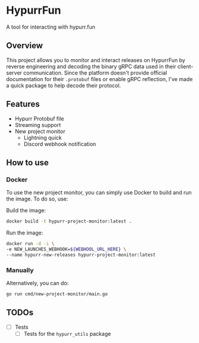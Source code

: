 # HypurrFun

A tool for interacting with hypurr.fun

## Overview

This project allows you to monitor and interact releases on HypurrFun by reverse engineering and decoding the binary gRPC data used in their client-server communication. Since the platform doesn't provide official documentation for their `.protobuf` files or enable gRPC reflection, I've made a quick package to help decode their protocol.

## Features

- Hypurr Protobuf file
- Streaming support
- New project monitor
  - Lightning quick
  - Discord webhook notification

## How to use

### Docker

To use the new project monitor, you can simply use Docker to build and run the image. To do so, use:

Build the image:

```bash
docker build -t hypurr-project-monitor:latest .
```

Run the image:

```bash
docker run -d -i \
-e NEW_LAUNCHES_WEBHOOK=${WEBHOOL_URL_HERE} \
--name hypurr-new-releases hypurr-project-monitor:latest

```

### Manually

Alternatively, you can do:

```bash
go run cmd/new-project-monitor/main.go
```

## TODOs

- [ ] Tests
  - [ ] Tests for the `hypurr_utils` package
